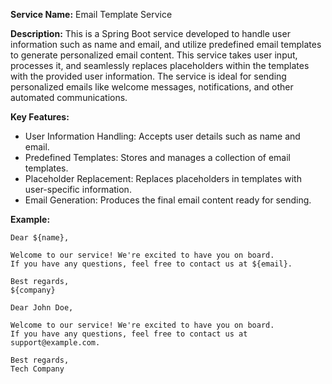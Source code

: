 **Service Name:**
Email Template Service

**Description:**
This is a Spring Boot service developed to handle user information such as name and email, and utilize predefined email templates to generate personalized email content. This service takes user input, processes it, and seamlessly replaces placeholders within the templates with the provided user information. The service is ideal for sending personalized emails like welcome messages, notifications, and other automated communications.

**Key Features:**
- User Information Handling: Accepts user details such as name and email.
- Predefined Templates: Stores and manages a collection of email templates.
- Placeholder Replacement: Replaces placeholders in templates with user-specific information.
- Email Generation: Produces the final email content ready for sending.

**Example:**

```
Dear ${name},

Welcome to our service! We're excited to have you on board.
If you have any questions, feel free to contact us at ${email}.

Best regards,
${company}
```

```
Dear John Doe,

Welcome to our service! We're excited to have you on board.
If you have any questions, feel free to contact us at support@example.com.

Best regards,
Tech Company
```
